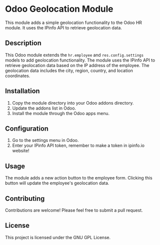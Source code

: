 # Odoo Geolocation Module

This module adds a simple geolocation functionality to the Odoo HR module. It uses the IPinfo API to retrieve geolocation data.

## Description

This Odoo module extends the `hr.employee` and `res.config.settings` models to add geolocation functionality. The module uses the IPinfo API to retrieve geolocation data based on the IP address of the employee. The geolocation data includes the city, region, country, and location coordinates.

## Installation

1. Copy the module directory into your Odoo addons directory.
2. Update the addons list in Odoo.
3. Install the module through the Odoo apps menu.

## Configuration

1. Go to the settings menu in Odoo.
2. Enter your IPinfo API token, remember to make a token in ipinfo.io website!

## Usage

The module adds a new action button to the employee form. Clicking this button will update the employee's geolocation data.

## Contributing

Contributions are welcome! Please feel free to submit a pull request.

## License

This project is licensed under the GNU GPL License.
